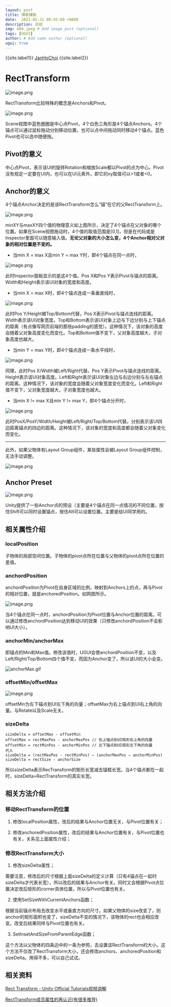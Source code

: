 ```yaml
---
layout: post
title: 博客模板
date:  2021-02-21 09:45:00 +0800
description: 总结
img: 404.jpeg # Add image post (optional)
tags: [UGUI]
author: # Add name author (optional)
ugui: true
---
```


{{site.label1}} <a href="https://github.com/janhochoi/" target="\_blank">JanHoChoi</a> {{site.label2}}

# RectTransform

![image.png](https://github.com/JanHoChoi/janhochoi.github.io/blob/main/assets/img/rectTransform_1.png)

RectTransform比较特殊的概念是Anchors和Pivot。

![image.png](https://github.com/JanHoChoi/janhochoi.github.io/blob/main/assets/img/rectTransform_2.png)

Scene视图中蓝色圈圈是中心点Pivot，4个白色三角形是4个锚点Anchors。4个锚点可以通过鼠标拖动分别移动位置，也可以点中间拖动同时移动4个锚点。蓝色Pivot也可以选中随便拖。

## Pivot的意义

中心点Pivot，表示该UI的旋转Rotation和缩放Scale都以Pivot的点为中心。Pivot没有规定一定要在UI内，也可以在UI元素外，即它的xy取值可以>1或者<0。

## Anchor的意义

4个锚点Anchor决定的是该RectTransform怎么“锚”在它的父RectTransform上。

![image.png](https://github.com/JanHoChoi/janhochoi.github.io/blob/main/assets/img/rectTransform_3.png)

minXY与maxXY四个值的物理意义如上图所示，决定了4个锚点在父对象的哪个位置。如果在Scene视图拖动时，4个值的取值范围是\[0,1]，但是在代码或是Inspector里面可以随意输入值。**无论父对象的大小怎么变，4个Anchor相对父对象的相对位置是不变的。**

- 当min X = max X且min Y = max Y时，即4个锚点在同一点时，

![image.png](https://github.com/JanHoChoi/janhochoi.github.io/blob/main/assets/img/rectTransform_4.png)

此时Inspector面板显示的是这4个值。Pos X和Pos Y表示Pivot与锚点的距离。Width和Height表示该UI对象的宽度和高度。

- 当min X = max X时，即4个锚点连成一条垂直线时，

![image.png](https://github.com/JanHoChoi/janhochoi.github.io/blob/main/assets/img/rectTransform_5.png)

此时Pos Y/Height被Top/Bottom代替。Pos X表示Pivot与锚点连线的距离。Width表示该UI对象宽度。Top和Bottom表示该UI对象上边与下边分别与上下锚点的距离（有点像写网页前端的那些padding的感觉）。这种情况下，该对象的高度会随着父对象高度变化而变化。Top和Bottom值不变下，父对象高度越大，子对象高度也越大。

- 当min Y = max Y时，即4个锚点连成一条水平线时，

![image.png](https://github.com/JanHoChoi/janhochoi.github.io/blob/main/assets/img/rectTransform_6.png)

同理，此时Pos X/Width被Left/Right代替。Pos Y表示Pivot与锚点连线的距离。Height表示该UI对象高度。Left和Right表示该UI对象左边与右边分别与左右锚点的距离。这种情况下，该对象的宽度会随着父对象宽度变化而变化。Left和Right值不变下，父对象宽度越大，子对象宽度也越大。

- 当min X != max X且min Y != max Y，即4个锚点分开时，

![image.png](https://github.com/JanHoChoi/janhochoi.github.io/blob/main/assets/img/rectTransform_7.png)

此时PosX/PosY/Width/Height被Left/Right/Top/Bottom代替。分别表示该UI四边距离锚点的四边的距离。这种情况下，该对象的宽度和高度都会随着父对象变化而变化。

---

此外，如果父物体有Layout Group组件，某些属性会被Layout Group组件控制，无法手动调整。

![image.png](https://github.com/JanHoChoi/janhochoi.github.io/blob/main/assets/img/rectTransform_8.png)

## Anchor Preset

![image.png](https://github.com/JanHoChoi/janhochoi.github.io/blob/main/assets/img/rectTransform_9.png)

Unity提供了一些Anchor点的预设（主要是4个锚点在同一点情况的不同位置，按住Shift可以同时设置锚点，按住Alt可以设置位置。主要是给UI同学用的。

## 相关属性介绍

### localPosition

子物体的局部空间位置。子物体的pivot点所在位置与父物体的pivot点所在位置的差值。

### anchordPosition

anchordPosition为Pivot在自身区域的比例，映射到Anchors上的点，再与Pivot的相对位置，就是anchoredPosition。如网图所示。

![image.png](https://github.com/JanHoChoi/janhochoi.github.io/blob/main/assets/img/rectTransform_10.png)

当4个锚点在同一点时，anchordPosition为Pivot位置与Anchor位置的距离。可以通过修改anchordPosition达到移动UI的效果（只修改anchordPosition不会影响UI大小）。

### anchorMin/anchorMax

即锚点的Min和Max值。修改该值时，UGUI会使anchordPosition不变，以及Left/Right/Top/Bottom四个值不变，而因为Anchor变了，所以该UI的大小会变。

![anchorMax.gif](https://github.com/JanHoChoi/janhochoi.github.io/blob/main/assets/img/rectTransform_11.gif)

### offsetMin/offsetMax

![image.png](https://github.com/JanHoChoi/janhochoi.github.io/blob/main/assets/img/rectTransform_12.png)

offsetMin为左下锚点到UI左下角的向量；offsetMax为右上锚点到UI右上角的向量。与Rotate以及Scale无关。

### sizeDelta

```
sizeDelta = offsetMax - offsetMin
offsetMax = rectMaxPos - anchorMaxPos // 右上锚点到UI矩形右上角的向量
offsetMin = rectMinPos - anchorMinPos // 左下锚点到UI矩形左下角的向量
代入
sizeDelta = (rectMaxPos - rectMinPos) – (anchorMaxPos – anchorMinPos)
sizeDelta = rectSize - anchorSize
```
所以sizeDelta表示RecTransform的矩形长宽减去锚框长宽。当4个锚点都在一起时，sizeDelta=RectTransform的真实长宽。

## 相关方法介绍

### 移动RectTransform的位置

1. 修改localPosition属性，改后的结果与Anchor位置无关，与Pivot位置有关；

2. 修改anchoredPosition属性，改后的结果与Anchor位置有关，与Pivot位置也有关，关系见上面属性介绍；

### 修改RectTransform大小

1. 修改sizeDelta属性；

需要注意，修改后的尺寸根据上面sizeDelta的定义计算（只有4锚点在一起时sizeDelta才代表长宽），所以改后的结果与Anchor有关。同时又会根据Pivot点位置决定改后矩形的corner具体位置，所以与Pivot位置也有关。

2. 使用SetSizeWithCurrentAnchors函数；

根据当前锚点布局去改变水平或垂直方向的尺寸。如果父物体的size改变了，则anchor的矩形面积也变了，sizeDelta不变的情况下，该物体的rect也会相应改变。改变后结果同样与Pivot位置也有关。

3. SetInsetAndSizeFromParentEdge函数；

这个方法以父物体的四条边中的一条为参照，去设置该RectTransform的大小。这个方法不仅改了RectTransform大小，还会修改anchors、anchoredPosition和sizeDelta。用得不多，可以自己试试。

## 相关资料

[Rect Transform - Unity Official Tutorials视频讲解](https://www.youtube.com/watch?v=FeheZqu85WI)

[RectTransform成员属性的再认识(有很多推导)](https://zhuanlan.zhihu.com/p/194317677)
